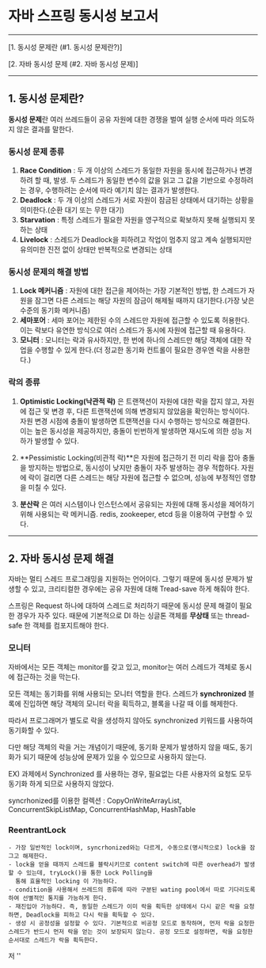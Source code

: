 # 자바 스프링 동시성 보고서
---
[1. 동시성 문제란 (#1. 동시성 문제란?)]

[2. 자바 동시성 문제 (#2. 자바 동시성 문제)]

---

## 1. 동시성 문제란?

**동시성 문제**란 여러 쓰레드들이 공유 자원에 대한 경쟁을 벌여 실행 순서에 따라 의도하지 않은 결과를 말한다.

### 동시성 문제 종류

1. **Race Condition** : 두 개 이상의 스레드가 동일한 자원을 동시에 접근하거나 변경하려 할 때, 발생.
   두 스레드가 동일한 변수의 값을 읽고 그 값을 기반으로 수정하려는 경우, 수행하려는 순서에 따라 예기치 않는 결과가 발생한다.
2. **Deadlock** : 두 개 이상의 스레드가 서로 자원이 잠금된 상태에서 대기하는 상황을 의미한다.(순환 대기 또는 무한 대기)
3. **Starvation** : 특정 스레드가 필요한 자원을 영구적으로 확보하지 못해 실행되지 못하는 상태
4. **Livelock** : 스레드가 Deadlock을 피하려고 작업이 멈추지 않고 계속 실행되지만 유의미한 진전 없이 상태만 반복적으로 변경되는 상태

### 동시성 문제의 해결 방법

1. **Lock 메커니즘** : 자원에 대한 접근을 제어하는 가장 기본적인 방법, 한 스레드가 자원을 잠그면 다른 스레드는 해당 자원의 잠금이 해제될 때까지 대기한다.(가장 낮은
   수준의 동기화 메커니즘)
2. **세마포어** : 세마 포어는 제한된 수의 스레드만 자원에 접근할 수 있도록 허용한다. 이는 락보다 유연한 방식으로 여러 스레드가 동시에 자원에 접근할 때 유용하다.
3. **모니터** : 모니터는 락과 유사하지만, 한 번에 하나의 스레드만 해당 객체에 대한 작업을 수행할 수 있게 한다.(더 정교한 동기화 컨트롤이 필요한 경우엔 락을
   사용한다.)

### 락의 종류

1. **Optimistic Locking(낙관적 락)** 은 트랜잭션이 자원에 대한 락을 잡지 않고, 자원에 접근 및 변경 후, 다른 트랜잭션에 의해 변경되지 않았음을 확인하는
   방식이다.
   자원 변경 시점에 충돌이 발생하면 트랜잭션을 다시 수행하는 방식으로 해결한다. 이는 높은 동시성을 제공하지만, 충돌이 빈번하게 발생하면 재시도에 의한 성능 저하가 발생할 수
   있다.

2. **Pessimistic Locking(비관적 락)**은 자원에 접근하기 전 미리 락을 잡아 충돌을 방지하는 방법으로, 동시성이 낮지만 충돌이 자주 발생하는 경우 적합하다.
   자원에 락이
   걸리면 다른 스레드는 해당 자원에 접근할 수 없으며, 성능에 부정적인 영향을 미칠 수 있다.

3. **분산락** 은 여러 시스템이나 인스턴스에서 공유되는 자원에 대해 동시성을 제어하기 위해 사용되는 락 메커니즘. redis, zookeeper, etcd 등을 이용하여
   구현할 수 있다.

---

## 2. 자바 동시성 문제 해결

자바는 멀티 스레드 프로그래밍을 지원하는 언어이다. 그렇기 때문에 동시성 문제가 발생할 수 있고, 크리티컬한 경우에는 공유 자원에 대해 Tread-save 하게 해줘야 한다.

스프링은 Request 하나에 대하여 스레드로 처리하기 때문에 동시성 문제 해결이 필요한 경우가 자주 있다. 때문에 기본적으로 DI 하는 싱글톤 객체를 **무상태** 또는
thread-safe 한 객체를 컴포지트해야 한다.

### 모니터

자바에서는 모든 객체는 monitor를 갖고 있고, monitor는 여러 스레드가 객체로 동시에 접근하는 것을 막는다.

모든 객체는 동기화를 위해 사용되는 모니터 역할을 한다. 스레드가 **synchronized** 블록에 진입하면 해당 객체의 모니터 락을 획득하고, 블록을 나갈 때 이를 해제한다.

따라서 프로그래머가 별도로 락을 생성하지 않아도 synchronized 키워드를 사용하여 동기화할 수 있다.

다만 해당 객체의 락을 거는 개념이기 때문에, 동기화 문제가 발생하지 않을 때도, 동기화가 되기 때문에 성능상에 문제가 있을 수 있으므로 사용하지 않는다.

EX) 과제에서 Synchronized 를 사용하는 경우, 필요없는 다른 사용자의 요청도 모두 동기화 하게 되므로 사용하지 않았다.

syncrhonized를 이용한 컬렉션 : CopyOnWriteArrayList, ConcurrentSkipListMap, ConcurrentHashMap, HashTable

### ReentrantLock

    - 가장 일반적인 lock이며, syncrhonized와는 다르게, 수동으로(명시적으로) lock을 잠그고 해제한다.
    - lock을 얻을 때까지 스레드를 블락시키므로 content switch에 따른 overhead가 발생할 수 있는데, tryLock()을 통한 Lock Polling을
      통해 효율적인 locking 이 가능하다.
    - condition을 사용해서 쓰레드의 종류에 따라 구분된 wating pool에서 따로 기다리도록 하여 선별적인 통지를 가능하게 한다.
    - 재진입아 가능하다. 즉, 동일한 스레드가 이미 락을 획득한 상태에서 다시 같은 락을 요청하면, Deadlock을 피하고 다시 락을 획득할 수 있다. 
    - 생성 시 공정성을 설정할 수 있다. 기본적으로 비공정 모드로 동작하며, 먼저 락을 요청한 스레드가 반드시 먼저 락을 얻는 것이 보장되지 않는다. 공정 모드로 설정하면, 락을 요청한 순서대로 스레드가 락을 획득한다.

저
''